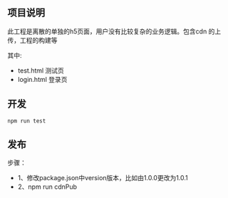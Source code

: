 ## 项目说明

此工程是离散的单独的h5页面，用户没有比较复杂的业务逻辑。包含cdn 的上传，工程的构建等

其中:

- test.html 测试页
- login.html 登录页


## 开发

```
npm run test

```

## 发布

步骤：
- 1、修改package.json中version版本，比如由1.0.0更改为1.0.1
- 2、npm run cdnPub
